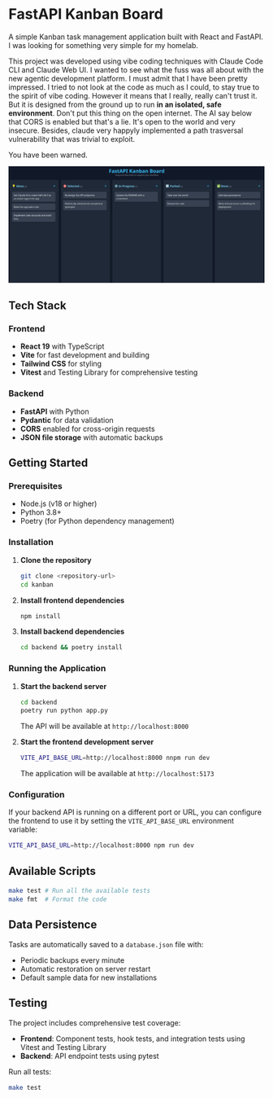 # FastAPI Kanban Board

A simple Kanban task management application built with React and FastAPI. I was looking for something very simple for my homelab.

This project was developed using vibe coding techniques with Claude Code CLI and Claude Web UI. I wanted to see what the fuss was all about with
the new agentic development platform. I must admit that I have been pretty impressed. I tried to not look at the code as much as I could, to
stay true to the spirit of vibe coding. However it means that I really, really can't trust it. But it is designed from the ground up to run
**in an isolated, safe environment**. Don't put this thing on the open internet. The AI say below that CORS is enabled but that's a lie. It's open to the world and very insecure. Besides, claude very happyly implemented a path trasversal vulnerability that was trivial to exploit.

You have been warned.

![Behold! A Screenshot](screenshot.png)

## Tech Stack

### Frontend

- **React 19** with TypeScript
- **Vite** for fast development and building
- **Tailwind CSS** for styling
- **Vitest** and Testing Library for comprehensive testing

### Backend

- **FastAPI** with Python
- **Pydantic** for data validation
- **CORS** enabled for cross-origin requests
- **JSON file storage** with automatic backups

## Getting Started

### Prerequisites

- Node.js (v18 or higher)
- Python 3.8+
- Poetry (for Python dependency management)

### Installation

1. **Clone the repository**

   ```bash
   git clone <repository-url>
   cd kanban
   ```

2. **Install frontend dependencies**

   ```bash
   npm install
   ```

3. **Install backend dependencies**
   ```bash
   cd backend && poetry install
   ```

### Running the Application

1. **Start the backend server**

   ```bash
   cd backend
   poetry run python app.py
   ```

   The API will be available at `http://localhost:8000`

2. **Start the frontend development server**
   ```bash
   VITE_API_BASE_URL=http://localhost:8000 nnpm run dev
   ```
   The application will be available at `http://localhost:5173`

### Configuration

If your backend API is running on a different port or URL, you can configure the frontend to use it by setting the `VITE_API_BASE_URL` environment variable:

```bash
VITE_API_BASE_URL=http://localhost:8000 npm run dev
```

## Available Scripts

```bash
make test # Run all the available tests
make fmt  # Format the code
```

## Data Persistence

Tasks are automatically saved to a `database.json` file with:

- Periodic backups every minute
- Automatic restoration on server restart
- Default sample data for new installations

## Testing

The project includes comprehensive test coverage:

- **Frontend**: Component tests, hook tests, and integration tests using Vitest and Testing Library
- **Backend**: API endpoint tests using pytest

Run all tests:

```bash
make test
```
